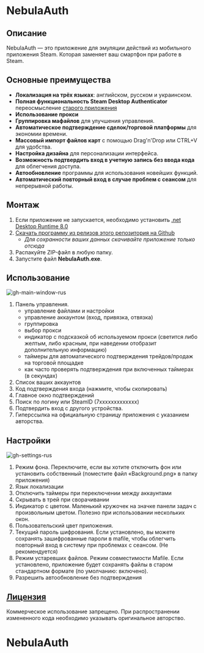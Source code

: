 # NebulaAuth

## Описание

NebulaAuth — это приложение для эмуляции действий из мобильного приложения Steam. Которая заменяет ваш смартфон при работе в Steam.

## Основные преимущества

- **Локализация на трёх языках**: английском, русском и украинском.
- **Полная функциональность Steam Desktop Authenticator** переосмысление [старого приложения](https://github.com/Jessecar96/SteamDesktopAuthenticator)
- **Использование прокси**
- **Группировка мафайлов** для улучшения управления.
- **Автоматическое подтверждение сделок/торговой платформы** для экономии времени.
- **Массовый импорт файлов карт** с помощью Drag'n'Drop или CTRL+V для удобства.
- **Настройка дизайна** для персонализации интерфейса.
- **Возможность подтвердить вход в учетную запись без ввода кода** для облегчения доступа.
- **Автообновление** программы для использования новейших функций.
- **Автоматический повторный вход в случае проблем с сеансом** для непрерывной работы.

## Монтаж

1. Если приложение не запускается, необходимо установить [.net Desktop Runtime 8.0](https://dotnet.microsoft.com/en-us/download/dotnet/thank-you/runtime-aspnetcore-8.0.1-windows-x64-установщик)
2. [Скачать программу из релизов этого репозитория на Github](https://github.com/achiez/NebulaAuth-Steam-Desktop-Authenticator-by-Achies/releases/latest)
      * *Для сохранности ваших данных скачивайте приложение только отсюда*
4. Распакуйте ZIP-файл в любую папку.
5. Запустите файл **NebulaAuth.exe**.

## Использование
   
![gh-main-window-rus](https://github.com/achiez/NebulaAuth-Steam-Desktop-Authenticator-by-Achies/assets/106531132/6a84f414-0e24-40a4-8adb-f1923fbe8719)


1. Панель управления.
    - управление файлами и настройки
    - управление аккаунтом (вход, привязка, отвязка)
    - группировка
    - выбор прокси
    - индикатор с подсказкой об используемом прокси (светится либо желтым, либо красным, при наведении отобразит дополнительную информацию)
    - таймеры для автоматического подтверждения трейдов/продаж на торговой площадке
    - как часто проверять подтверждения при включенных таймерах (в секундах)
2. Список ваших аккаунтов
3. Код подтверждения входа (нажмите, чтобы скопировать)
4. Главное окно подтверждений
5. Поиск по логину или SteamID (7xxxxxxxxxxxxx)
6. Подтвердить вход с другого устройства.
7. Гиперссылка на официальную страницу приложения с указанием авторства.

## Настройки
![gh-settings-rus](https://github.com/achiez/NebulaAuth-Steam-Desktop-Authenticator-by-Achies/assets/106531132/33246ed1-1e3d-4310-88c5-085e5c50bc6b)


1. Режим фона. Переключите, если вы хотите отключить фон или установить собственный (поместите файл «Background.png» в папку приложения)
2. Язык локализации
3. Отключить таймеры при переключении между аккаунтами
4. Скрывать в трей при сворачивании
5. Индикатор с цветом. Маленький кружочек на значке панели задач с произвольным цветом. Полезно при использовании нескольких окон.
6. Пользовательский цвет приложения.
7. Текущий пароль шифрования. Если установлено, вы можете сохранять зашифрованные пароли в mafile, чтобы облегчить повторный вход в систему при проблемах с сеансом. (Не рекомендуется)
8. Режим устаревших файлов. Режим совместимости Mafile. Если установлено, приложение будет сохранять файлы в старом стандартном формате (по умолчанию: включено).
9. Разрешить автообновление без подтверждения
   
  

## [Лицензия](/LICENSE.md)

Коммерческое использование запрещено. При распространении измененного кода необходимо указывать оригинальное авторство.
# NebulaAuth
